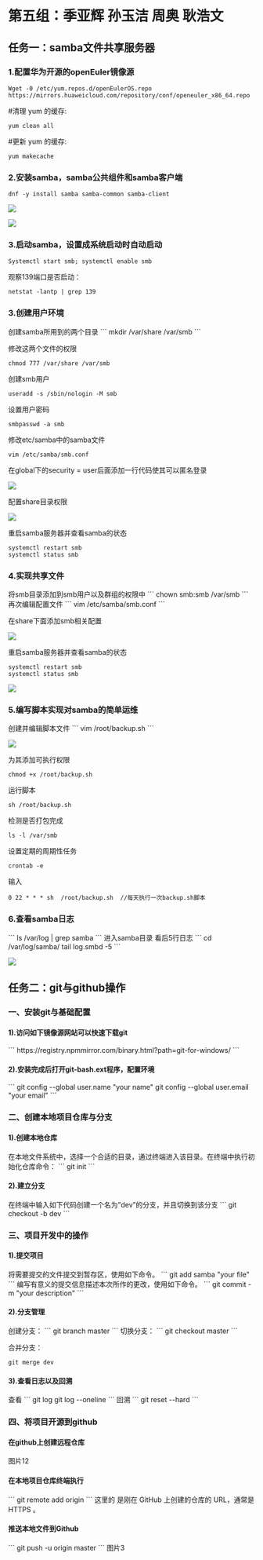 <h1>第五组：季亚辉 孙玉洁 周奥 耿浩文</h1>
<h2>任务一：samba文件共享服务器</h2>

<h3>1.配置华为开源的openEuler镜像源</h3>

```
Wget -0 /etc/yum.repos.d/openEulerOS.repo https://mirrors.huaweicloud.com/repository/conf/openeuler_x86_64.repo
```
#清理 yum 的缓存:
```
yum clean all
```
#更新 yum 的缓存:
```
yum makecache
```

<h3>2.安装samba，samba公共组件和samba客户端</h3>

```
dnf -y install samba samba-common samba-client
```

![](https://github.com/lajibag/share-5/blob/master/%E5%9B%BE%E7%89%871.png)

![](https://github.com/lajibag/share-5/blob/master/%E5%9B%BE%E7%89%872.png)
<h3>3.启动samba，设置成系统启动时自动启动</h3>

```
Systemctl start smb; systemctl enable smb
```

观察139端口是否启动：
```
netstat -lantp | grep 139
```
<h3>3.创建用户环境</h3>
创建samba所用到的两个目录
```
mkdir /var/share /var/smb
```

修改这两个文件的权限
```
chmod 777 /var/share /var/smb
```
创建smb用户
```
useradd -s /sbin/nologin -M smb
```
设置用户密码
```
smbpasswd -a smb
```
修改etc/samba中的samba文件
```
vim /etc/samba/smb.conf
```

在global下的security = user后面添加一行代码使其可以匿名登录

![](https://github.com/lajibag/share-5/blob/master/%E5%9B%BE%E7%89%873.png)

配置share目录权限

![](https://github.com/lajibag/share-5/blob/master/%E5%9B%BE%E7%89%874.png)

重启samba服务器并查看samba的状态
```
systemctl restart smb
systemctl status smb
```
<h3>4.实现共享文件</h3>
将smb目录添加到smb用户以及群组的权限中
```
chown smb:smb /var/smb
```
再次编辑配置文件
```
vim /etc/samba/smb.conf
```

在share下面添加smb相关配置

![](https://github.com/lajibag/share-5/blob/master/%E5%9B%BE%E7%89%875.png)


重启samba服务器并查看samba的状态
```
systemctl restart smb
systemctl status smb
```

![](https://github.com/lajibag/share-5/blob/master/%E5%9B%BE%E7%89%876.png)

<h3>5.编写脚本实现对samba的简单运维</h3>
创建并编辑脚本文件
```
vim /root/backup.sh
```

![](https://github.com/lajibag/share-5/blob/master/%E5%9B%BE%E7%89%877.png)

为其添加可执行权限
```
chmod +x /root/backup.sh
```

运行脚本
```
sh /root/backup.sh
```

检测是否打包完成
```
ls -l /var/smb
```

设置定期的周期性任务
```
crontab -e
```

输入
```
0 22 * * * sh  /root/backup.sh  //每天执行一次backup.sh脚本
```
<h3>6.查看samba日志</h3>
```
ls /var/log | grep samba
```
进入samba目录
看后5行日志
```
cd /var/log/samba/
tail log.smbd -5
```

![](https://github.com/lajibag/share-5/blob/master/%E5%9B%BE%E7%89%878.png)


<h2>任务二：git与github操作</h2>

<h3>一、安装git与基础配置</h3>
<h4>1).访问如下镜像源网站可以快速下载git</h4>
```
https://registry.npmmirror.com/binary.html?path=git-for-windows/
```
<h4>2).安装完成后打开git-bash.ext程序，配置环境</h4>
```
git config --global user.name "your name"
git config --global user.email "your email"
```

<h3>二、创建本地项目仓库与分支</h3>
<h4>1).创建本地仓库</h4>
在本地文件系统中，选择一个合适的目录，通过终端进入该目录。在终端中执行初始化仓库命令：
```
git init
```
<h4>2).建立分支</h4>
在终端中输入如下代码创建一个名为”dev”的分支，并且切换到该分支
```
git checkout -b dev
```

<h3>三、项目开发中的操作</h3>

<h4>1).提交项目</h4>
将需要提交的文件提交到暂存区，使用如下命令。
```
git add samba "your file"
```
编写有意义的提交信息描述本次所作的更改，使用如下命令。
```
git commit -m "your description"
```
<h4>2).分支管理</h4>
创建分支：
```
git branch master
```
切换分支：
```
git checkout master
```

合并分支：
```
git merge dev
```
<h4>3).查看日志以及回溯</h4>
查看
```
git log  
git log --oneline
```
回溯
```
git reset --hard <commit_hash>
```

<h3>四、将项目开源到github</h3>
<h4>在github上创建远程仓库</h4>
图片12

<h4>在本地项目仓库终端执行</h4>
```
 git remote add origin <your_github_repository_url>
```
这里的 <your_github_repository_url> 是刚在 GitHub 上创建的仓库的 URL，通常是 HTTPS 。

<h4>推送本地文件到Github</h4>
```
git push -u origin master
```
图片3



